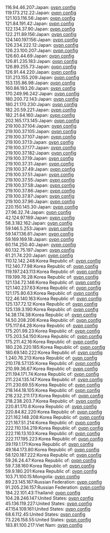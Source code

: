 116.94.46.207:Japan: [ovpn config](vpn/116_94_46_207.ovpn)  
119.173.212.22:Japan: [ovpn config](vpn/119_173_212_22.ovpn)  
121.103.116.56:Japan: [ovpn config](vpn/121_103_116_56.ovpn)  
121.84.191.42:Japan: [ovpn config](vpn/121_84_191_42.ovpn)  
122.134.37.90:Japan: [ovpn config](vpn/122_134_37_90.ovpn)  
122.211.89.156:Japan: [ovpn config](vpn/122_211_89_156.ovpn)  
124.140.197.156:Japan: [ovpn config](vpn/124_140_197_156.ovpn)  
126.234.222.12:Japan: [ovpn config](vpn/126_234_222_12.ovpn)  
126.23.100.207:Japan: [ovpn config](vpn/126_23_100_207.ovpn)  
126.60.44.69:Japan: [ovpn config](vpn/126_60_44_69.ovpn)  
126.81.235.183:Japan: [ovpn config](vpn/126_81_235_183.ovpn)  
126.89.255.73:Japan: [ovpn config](vpn/126_89_255_73.ovpn)  
126.91.44.220:Japan: [ovpn config](vpn/126_91_44_220.ovpn)  
131.213.155.209:Japan: [ovpn config](vpn/131_213_155_209.ovpn)  
153.135.86.98:Japan: [ovpn config](vpn/153_135_86_98.ovpn)  
160.86.193.26:Japan: [ovpn config](vpn/160_86_193_26.ovpn)  
170.249.96.242:Japan: [ovpn config](vpn/170_249_96_242.ovpn)  
180.200.72.143:Japan: [ovpn config](vpn/180_200_72_143.ovpn)  
180.21.170.230:Japan: [ovpn config](vpn/180_21_170_230.ovpn)  
182.20.59.221:Japan: [ovpn config](vpn/182_20_59_221.ovpn)  
182.21.64.160:Japan: [ovpn config](vpn/182_21_64_160.ovpn)  
202.165.173.145:Japan: [ovpn config](vpn/202_165_173_145.ovpn)  
219.100.37.104:Japan: [ovpn config](vpn/219_100_37_104.ovpn)  
219.100.37.105:Japan: [ovpn config](vpn/219_100_37_105.ovpn)  
219.100.37.107:Japan: [ovpn config](vpn/219_100_37_107.ovpn)  
219.100.37.13:Japan: [ovpn config](vpn/219_100_37_13.ovpn)  
219.100.37.177:Japan: [ovpn config](vpn/219_100_37_177.ovpn)  
219.100.37.182:Japan: [ovpn config](vpn/219_100_37_182.ovpn)  
219.100.37.19:Japan: [ovpn config](vpn/219_100_37_19.ovpn)  
219.100.37.31:Japan: [ovpn config](vpn/219_100_37_31.ovpn)  
219.100.37.49:Japan: [ovpn config](vpn/219_100_37_49.ovpn)  
219.100.37.51:Japan: [ovpn config](vpn/219_100_37_51.ovpn)  
219.100.37.55:Japan: [ovpn config](vpn/219_100_37_55.ovpn)  
219.100.37.58:Japan: [ovpn config](vpn/219_100_37_58.ovpn)  
219.100.37.86:Japan: [ovpn config](vpn/219_100_37_86.ovpn)  
219.100.37.87:Japan: [ovpn config](vpn/219_100_37_87.ovpn)  
219.100.37.96:Japan: [ovpn config](vpn/219_100_37_96.ovpn)  
220.150.145.30:Japan: [ovpn config](vpn/220_150_145_30.ovpn)  
27.96.32.74:Japan: [ovpn config](vpn/27_96_32_74.ovpn)  
42.124.97.169:Japan: [ovpn config](vpn/42_124_97_169.ovpn)  
58.3.182.162:Japan: [ovpn config](vpn/58_3_182_162.ovpn)  
59.146.5.253:Japan: [ovpn config](vpn/59_146_5_253.ovpn)  
59.147.136.61:Japan: [ovpn config](vpn/59_147_136_61.ovpn)  
59.169.169.18:Japan: [ovpn config](vpn/59_169_169_18.ovpn)  
60.114.250.40:Japan: [ovpn config](vpn/60_114_250_40.ovpn)  
60.132.75.197:Japan: [ovpn config](vpn/60_132_75_197.ovpn)  
61.21.74.220:Japan: [ovpn config](vpn/61_21_74_220.ovpn)  
110.12.142.248:Korea Republic of: [ovpn config](vpn/110_12_142_248.ovpn)  
112.140.77.98:Korea Republic of: [ovpn config](vpn/112_140_77_98.ovpn)  
119.197.243.113:Korea Republic of: [ovpn config](vpn/119_197_243_113.ovpn)  
119.199.76.28:Korea Republic of: [ovpn config](vpn/119_199_76_28.ovpn)  
121.134.72.146:Korea Republic of: [ovpn config](vpn/121_134_72_146.ovpn)  
121.140.237.63:Korea Republic of: [ovpn config](vpn/121_140_237_63.ovpn)  
121.175.80.63:Korea Republic of: [ovpn config](vpn/121_175_80_63.ovpn)  
122.46.140.163:Korea Republic of: [ovpn config](vpn/122_46_140_163.ovpn)  
125.137.72.12:Korea Republic of: [ovpn config](vpn/125_137_72_12.ovpn)  
125.139.3.190:Korea Republic of: [ovpn config](vpn/125_139_3_190.ovpn)  
14.38.174.38:Korea Republic of: [ovpn config](vpn/14_38_174_38.ovpn)  
14.50.208.206:Korea Republic of: [ovpn config](vpn/14_50_208_206.ovpn)  
175.117.64.28:Korea Republic of: [ovpn config](vpn/175_117_64_28.ovpn)  
175.201.99.23:Korea Republic of: [ovpn config](vpn/175_201_99_23.ovpn)  
175.203.54.150:Korea Republic of: [ovpn config](vpn/175_203_54_150.ovpn)  
175.211.42.16:Korea Republic of: [ovpn config](vpn/175_211_42_16.ovpn)  
180.226.220.185:Korea Republic of: [ovpn config](vpn/180_226_220_185.ovpn)  
180.69.140.222:Korea Republic of: [ovpn config](vpn/180_69_140_222.ovpn)  
1.240.76.213:Korea Republic of: [ovpn config](vpn/1_240_76_213.ovpn)  
210.178.57.135:Korea Republic of: [ovpn config](vpn/210_178_57_135.ovpn)  
210.99.36.67:Korea Republic of: [ovpn config](vpn/210_99_36_67.ovpn)  
211.194.171.74:Korea Republic of: [ovpn config](vpn/211_194_171_74.ovpn)  
211.224.135.147:Korea Republic of: [ovpn config](vpn/211_224_135_147.ovpn)  
211.230.69.55:Korea Republic of: [ovpn config](vpn/211_230_69_55.ovpn)  
218.144.18.105:Korea Republic of: [ovpn config](vpn/218_144_18_105.ovpn)  
218.232.211.173:Korea Republic of: [ovpn config](vpn/218_232_211_173.ovpn)  
218.238.203.7:Korea Republic of: [ovpn config](vpn/218_238_203_7.ovpn)  
220.81.170.8:Korea Republic of: [ovpn config](vpn/220_81_170_8.ovpn)  
220.84.82.220:Korea Republic of: [ovpn config](vpn/220_84_82_220.ovpn)  
221.162.148.208:Korea Republic of: [ovpn config](vpn/221_162_148_208.ovpn)  
221.167.51.214:Korea Republic of: [ovpn config](vpn/221_167_51_214.ovpn)  
222.110.134.219:Korea Republic of: [ovpn config](vpn/222_110_134_219.ovpn)  
222.116.13.103:Korea Republic of: [ovpn config](vpn/222_116_13_103.ovpn)  
222.117.195.223:Korea Republic of: [ovpn config](vpn/222_117_195_223.ovpn)  
39.119.1.171:Korea Republic of: [ovpn config](vpn/39_119_1_171.ovpn)  
49.164.173.80:Korea Republic of: [ovpn config](vpn/49_164_173_80.ovpn)  
58.120.187.222:Korea Republic of: [ovpn config](vpn/58_120_187_222.ovpn)  
59.26.24.47:Korea Republic of: [ovpn config](vpn/59_26_24_47.ovpn)  
59.7.38.160:Korea Republic of: [ovpn config](vpn/59_7_38_160.ovpn)  
59.9.180.201:Korea Republic of: [ovpn config](vpn/59_9_180_201.ovpn)  
103.71.100.15:Mongolia: [ovpn config](vpn/103_71_100_15.ovpn)  
89.23.145.167:Russian Federation: [ovpn config](vpn/89_23_145_167.ovpn)  
91.205.236.157:Russian Federation: [ovpn config](vpn/91_205_236_157.ovpn)  
184.22.101.43:Thailand: [ovpn config](vpn/184_22_101_43.ovpn)  
104.28.246.147:United States: [ovpn config](vpn/104_28_246_147.ovpn)  
45.136.119.227:United States: [ovpn config](vpn/45_136_119_227.ovpn)  
47.154.109.161:United States: [ovpn config](vpn/47_154_109_161.ovpn)  
68.6.112.45:United States: [ovpn config](vpn/68_6_112_45.ovpn)  
73.226.158.55:United States: [ovpn config](vpn/73_226_158_55.ovpn)  
183.81.100.217:Viet Nam: [ovpn config](vpn/183_81_100_217.ovpn)  
